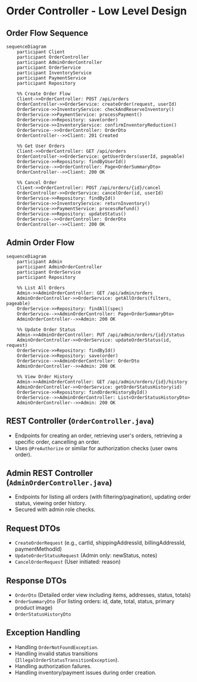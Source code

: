 # Order Controller - Low Level Design

## Order Flow Sequence

```mermaid
sequenceDiagram
    participant Client
    participant OrderController
    participant AdminOrderController
    participant OrderService
    participant InventoryService
    participant PaymentService
    participant Repository
    
    %% Create Order Flow
    Client->>OrderController: POST /api/orders
    OrderController->>OrderService: createOrder(request, userId)
    OrderService->>InventoryService: checkAndReserveInventory()
    OrderService->>PaymentService: processPayment()
    OrderService->>Repository: save(order)
    OrderService->>InventoryService: confirmInventoryReduction()
    OrderService-->>OrderController: OrderDto
    OrderController-->>Client: 201 Created
    
    %% Get User Orders
    Client->>OrderController: GET /api/orders
    OrderController->>OrderService: getUserOrders(userId, pageable)
    OrderService->>Repository: findByUserId()
    OrderService-->>OrderController: Page<OrderSummaryDto>
    OrderController-->>Client: 200 OK
    
    %% Cancel Order
    Client->>OrderController: POST /api/orders/{id}/cancel
    OrderController->>OrderService: cancelOrder(id, userId)
    OrderService->>Repository: findById()
    OrderService->>InventoryService: returnInventory()
    OrderService->>PaymentService: processRefund()
    OrderService->>Repository: updateStatus()
    OrderService-->>OrderController: OrderDto
    OrderController-->>Client: 200 OK
```

## Admin Order Flow

```mermaid
sequenceDiagram
    participant Admin
    participant AdminOrderController
    participant OrderService
    participant Repository
    
    %% List All Orders
    Admin->>AdminOrderController: GET /api/admin/orders
    AdminOrderController->>OrderService: getAllOrders(filters, pageable)
    OrderService->>Repository: findAll(spec)
    OrderService-->>AdminOrderController: Page<OrderSummaryDto>
    AdminOrderController-->>Admin: 200 OK
    
    %% Update Order Status
    Admin->>AdminOrderController: PUT /api/admin/orders/{id}/status
    AdminOrderController->>OrderService: updateOrderStatus(id, request)
    OrderService->>Repository: findById()
    OrderService->>Repository: save(order)
    OrderService-->>AdminOrderController: OrderDto
    AdminOrderController-->>Admin: 200 OK
    
    %% View Order History
    Admin->>AdminOrderController: GET /api/admin/orders/{id}/history
    AdminOrderController->>OrderService: getOrderStatusHistory(id)
    OrderService->>Repository: findOrderHistoryById()
    OrderService-->>AdminOrderController: List<OrderStatusHistoryDto>
    AdminOrderController-->>Admin: 200 OK
```

## REST Controller (`OrderController.java`)
- Endpoints for creating an order, retrieving user's orders, retrieving a specific order, cancelling an order.
- Uses `@PreAuthorize` or similar for authorization checks (user owns order).

## Admin REST Controller (`AdminOrderController.java`)
- Endpoints for listing all orders (with filtering/pagination), updating order status, viewing order history.
- Secured with admin role checks.

## Request DTOs
- `CreateOrderRequest` (e.g., cartId, shippingAddressId, billingAddressId, paymentMethodId)
- `UpdateOrderStatusRequest` (Admin only: newStatus, notes)
- `CancelOrderRequest` (User initiated: reason)

## Response DTOs
- `OrderDto` (Detailed order view including items, addresses, status, totals)
- `OrderSummaryDto` (For listing orders: id, date, total, status, primary product image)
- `OrderStatusHistoryDto`

## Exception Handling
- Handling `OrderNotFoundException`.
- Handling invalid status transitions (`IllegalOrderStatusTransitionException`).
- Handling authorization failures.
- Handling inventory/payment issues during order creation.
